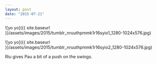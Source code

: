 ```yaml
---
layout: post
date: "2015-07-21"
---
```


![yo yo]({{ site.baseurl }}/assets/images/2015/tumblr_nruuthpmmk1r16syio1_1280-1024x576.jpg)

![yo yo]({{ site.baseurl }}/assets/images/2015/tumblr_nruuthpmmk1r16syio2_1280-1024x576.jpg)

Riu gives Pau a bit of a push on the swings.
